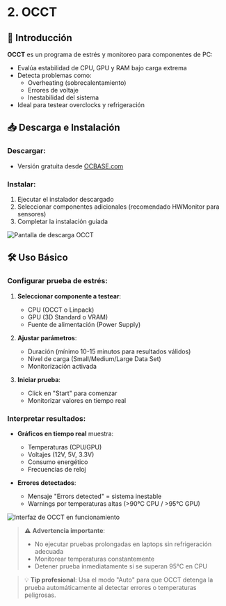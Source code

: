 # 2. OCCT

## 📌 Introducción
**OCCT** es un programa de estrés y monitoreo para componentes de PC:
- Evalúa estabilidad de CPU, GPU y RAM bajo carga extrema
- Detecta problemas como:
  - Overheating (sobrecalentamiento)
  - Errores de voltaje
  - Inestabilidad del sistema
- Ideal para testear overclocks y refrigeración

## 📥 Descarga e Instalación
### Descargar:
- Versión gratuita desde [OCBASE.com](https://www.ocbase.com/)

### Instalar:
1. Ejecutar el instalador descargado
2. Seleccionar componentes adicionales (recomendado HWMonitor para sensores)
3. Completar la instalación guiada

![Pantalla de descarga OCCT](https://www.ocbase.com/images/occt-download-page.png)

## 🛠 Uso Básico
### Configurar prueba de estrés:
1. **Seleccionar componente a testear**:
   - CPU (OCCT o Linpack)
   - GPU (3D Standard o VRAM)
   - Fuente de alimentación (Power Supply)

2. **Ajustar parámetros**:
   - Duración (mínimo 10-15 minutos para resultados válidos)
   - Nivel de carga (Small/Medium/Large Data Set)
   - Monitorización activada

3. **Iniciar prueba**:
   - Click en "Start" para comenzar
   - Monitorizar valores en tiempo real

### Interpretar resultados:
- **Gráficos en tiempo real** muestra:
  - Temperaturas (CPU/GPU)
  - Voltajes (12V, 5V, 3.3V)
  - Consumo energético
  - Frecuencias de reloj

- **Errores detectados**:
  - Mensaje "Errors detected" = sistema inestable
  - Warnings por temperaturas altas (>90°C CPU / >95°C GPU)

![Interfaz de OCCT en funcionamiento](https://www.ocbase.com/images/occt-main-screen.png)

> ⚠️ **Advertencia importante**: 
> - No ejecutar pruebas prolongadas en laptops sin refrigeración adecuada
> - Monitorear temperaturas constantemente
> - Detener prueba inmediatamente si se superan 95°C en CPU

> 💡 **Tip profesional**: Usa el modo "Auto" para que OCCT detenga la prueba automáticamente al detectar errores o temperaturas peligrosas.